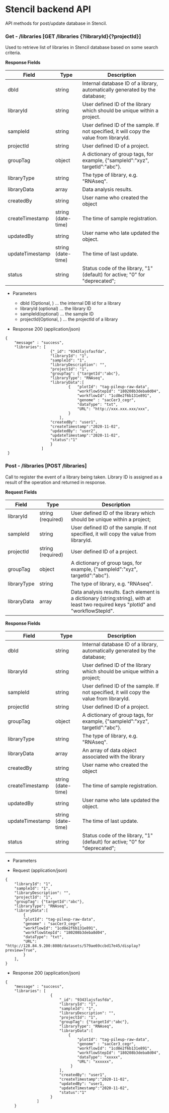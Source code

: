 
# Stencil backend API

API methods for post/update database in Stencil.

### Get - /libraries [GET /libraries {?libraryId}{?projectId}]

Used to retrieve list of libraries in Stencil database based on some search criteria.



**Response Fields** 

|Field|Type|Description|
|---|---|---|
|dbId|string|Internal database ID of a library, automatically generated by the database;|
|libraryId|string| User defined  ID of the library which should be unique within a project. |
|sampleId|string| User defined ID of the sample. If not specified, it will copy the value from libraryId. |
|projectId|string|User defined ID of a project.|
|groupTag|object|A dictionary of group tags, for example, {"sampleId":"xyz", targetId":"abc"}.|
|libraryType|string|The type of library, e.g. "RNAseq".|
|libraryData|array|Data analysis results.|
|createdBy|string|User name who created the object|
|createTimestamp|string (date-time)|The time of sample registration.|
|updatedBy|string|User name who late updated the object.|
|updateTimestamp|string (date-time)|The time of last update.|
|status|string|Status code of the library,  "1" (default) for active; "0" for "deprecated";|




+ Parameters
    + dbId (Optional, ) ... the internal DB id for a library
    + libraryId (optional) ... the library ID
    + sampleId(optional) ... the sample ID
    + projectId(Optional, ) ... the projectId of a library




+ Response 200 (application/json)
```
{
	"message" : "success",
	"libraries": [
					{"_id": "9343lajsfasfda",
					"libraryId": "1",
					"sampleId": "1",
					"libraryDescription": "",
					"projectId": "1",
					"groupTag": {"targetId":"abc"},
					"libraryType": "RNAseq",
					"libraryData":[
                            {	"plotId": "tag-pileup-raw-data",
                            	"workflowStepId": "180208b3deba8d04",
                            	"workflowId": "1cd8e2f6b131e891",
                            	"genome" : "sacCer3_cegr",	
                           		"dataType": "txt",
                           		"URL": "http://xxx.xxx.xxx/xxx",
                            }
						],
					"createdBy": "user1",
					"createTimestamp":"2020-11-02",
					"updatedBy": "user2",
					"updateTimestamp":"2020-11-02",
					"status":"1"           
					}  
				]
 }
```

### Post - /libraries [POST /libraries]

Call to register the event of a library being taken. Library ID is assigned as a result of the operation and returned in response.

**Request Fields** 

|Field|Type|Description|
|---|---|---|
|libraryId|string (required)| User defined  ID of the library which should be unique within a project; |
|sampleId|string| User defined ID of the sample. If not specified, it will copy the value from libraryId. |
|projectId|string (required)|User defined ID of a project.|
|groupTag|object|A dictionary of group tags, for example, {"sampleId":"xyz", targetId":"abc"}.|
|libraryType|string|The type of library, e.g. "RNAseq".|
|libraryData|array|Data analysis results. Each element is a dictionary  {string:string}, with at least two required keys "plotId" and "workflowStepId".|

**Response Fields** 

|Field|Type|Description|
|---|---|---|
|dbId|string|Internal database ID of a library, automatically generated by the database;|
|libraryId|string| User defined  ID of the library which should be unique within a project; |
|sampleId|string| User defined ID of the sample. If not specified, it will copy the value from libraryId. |
|projectId|string|User defined ID of a project.|
|groupTag|object|A dictionary of group tags, for example, {"sampleId":"xyz", targetId":"abc"}.|
|libraryType|string|The type of library, e.g. "RNAseq".|
|libraryData|array|An array of data object associated with the library|
|createdBy|string|User name who created the object|
|createTimestamp|string (date-time)|The time of sample registration.|
|updatedBy|string|User name who late updated the object.|
|updateTimestamp|string (date-time)|The time of last update.|
|status|string|Status code of the library,  "1" (default) for active; "0" for "deprecated";|


+ Parameters


+ Request (application/json)
```
{
    "libraryId": "1",
    "sampleId": "1",
    "libraryDescription": "",
    "projectId": "1",
    "groupTag": {"targetId":"abc"},
    "libraryType": "RNAseq",
    "libraryData":[
        {
        "plotId": "tag-pileup-raw-data",
        "genome" : "sacCer3_cegr",
        "workflowId": "1cd8e2f6b131e891",
        "workflowStepId": "180208b3deba8d04",
        "dataType": "txt",
        "URL": "http://128.84.9.200:8080/datasets/579ae69ccbd17e45/display?preview=True",
        }
    ],
}  
```

+ Response 200 (application/json)
```
{
	"message" : "success",
    "libraries": [
                    {
                        "_id": "9343lajsfasfda",
                        "libraryId": "1",
                        "sampleId": "1",
                        "libraryDescription": "",
                        "projectId": "1",
                        "groupTag": {"targetId":"abc"},
                        "libraryType": "RNAseq",
                        "libraryData":[
                            {
                                "plotId": "tag-pileup-raw-data",
                                "genome" : "sacCer3_cegr",
                                "workflowId": "1cd8e2f6b131e891",
                                "workflowStepId": "180208b3deba8d04",
                                "dataType": "xxxxx",
                                "URL": "xxxxxx",
                             }
                        ],
                        "createdBy": "user1",
                        "createTimestamp":"2020-11-02",
                        "updatedBy": "user1,
                        "updateTimestamp":"2020-11-02",
                        "status":"1"           
                    }  
              ]
    }

```
